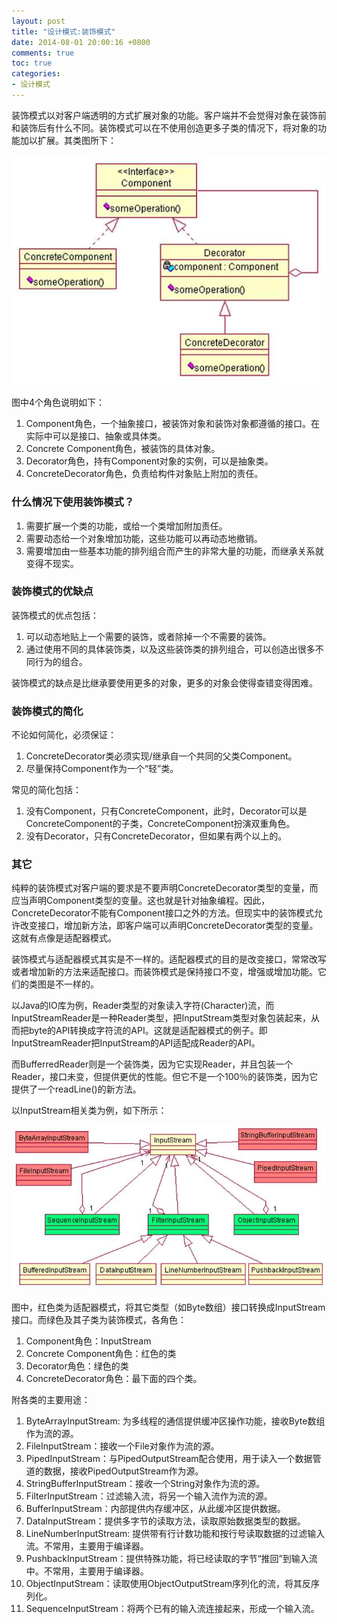 ```yaml
---
layout: post
title: "设计模式:装饰模式"
date: 2014-08-01 20:00:16 +0800
comments: true
toc: true
categories: 
- 设计模式
---
```


装饰模式以对客户端透明的方式扩展对象的功能。客户端并不会觉得对象在装饰前和装饰后有什么不同。装饰模式可以在不使用创造更多子类的情况下，将对象的功能加以扩展。其类图所下：

![image](/myresource/images/image_blog_2014-08-01_20.13.33.jpg)

<!--more-->

图中4个角色说明如下：

1. Component角色，一个抽象接口，被装饰对象和装饰对象都遵循的接口。在实际中可以是接口、抽象或具体类。
2. Concrete Component角色，被装饰的具体对象。
3. Decorator角色，持有Component对象的实例，可以是抽象类。
4. ConcreteDecorator角色，负责给构件对象贴上附加的责任。

### 什么情况下使用装饰模式？
1. 需要扩展一个类的功能，或给一个类增加附加责任。
2. 需要动态给一个对象增加功能，这些功能可以再动态地撤销。
3. 需要增加由一些基本功能的排列组合而产生的非常大量的功能，而继承关系就变得不现实。

### 装饰模式的优缺点
装饰模式的优点包括：

1. 可以动态地贴上一个需要的装饰，或者除掉一个不需要的装饰。
2. 通过使用不同的具体装饰类，以及这些装饰类的排列组合，可以创造出很多不同行为的组合。

装饰模式的缺点是比继承要使用更多的对象，更多的对象会使得查错变得困难。

### 装饰模式的简化
不论如何简化，必须保证：

1. ConcreteDecorator类必须实现/继承自一个共同的父类Component。
2. 尽量保持Component作为一个“轻”类。

常见的简化包括：

1. 没有Component，只有ConcreteComponent，此时，Decorator可以是ConcreteComponent的子类，ConcreteComponent扮演双重角色。
2. 没有Decorator，只有ConcreteDecorator，但如果有两个以上的。

### 其它
纯粹的装饰模式对客户端的要求是不要声明ConcreteDecorator类型的变量，而应当声明Component类型的变量。这也就是针对抽象编程。因此，ConcreteDecorator不能有Component接口之外的方法。但现实中的装饰模式允许改变接口，增加新方法，即客户端可以声明ConcreteDecorator类型的变量。这就有点像是适配器模式。

装饰模式与适配器模式其实是不一样的。适配器模式的目的是改变接口，常常改写或者增加新的方法来适配接口。而装饰模式是保持接口不变，增强或增加功能。它们的类图是不一样的。

以Java的IO库为例，Reader类型的对象读入字符(Character)流，而InputStreamReader是一种Reader类型，把InputStream类型对象包装起来，从而把byte的API转换成字符流的API。这就是适配器模式的例子。即InputStreamReader把InputStream的API适配成Reader的API。

而BufferredReader则是一个装饰类，因为它实现Reader，并且包装一个Reader，接口未变，但提供更优的性能。但它不是一个100％的装饰类，因为它提供了一个readLine()的新方法。

以InputStream相关类为例，如下所示：

![image](/myresource/images/image_blog_20140803_002859.jpg)

图中，红色类为适配器模式，将其它类型（如Byte数组）接口转换成InputStream接口。而绿色及其子类为装饰模式，各角色：

1. Component角色：InputStream
2. Concrete Component角色：红色的类
3. Decorator角色：绿色的类
4. ConcreteDecorator角色：最下面的四个类。

附各类的主要用途：

1. ByteArrayInputStream: 为多线程的通信提供缓冲区操作功能，接收Byte数组作为流的源。
2. FileInputStream：接收一个File对象作为流的源。
3. PipedInputStream：与PipedOutputStream配合使用，用于读入一个数据管道的数据，接收PipedOutputStream作为源。
4. StringBufferInputStream：接收一个String对象作为流的源。
5. FilterInputStream：过滤输入流，将另一个输入流作为流的源。
6. BufferInputStream：内部提供内存缓冲区，从此缓冲区提供数据。
7. DataInputStream：提供多字节的读取方法，读取原始数据类型的数据。
8. LineNumberInputStream: 提供带有行计数功能和按行号读取数据的过滤输入流。不常用，主要用于编译器。
9. PushbackInputStream：提供特殊功能，将已经读取的字节“推回”到输入流中。不常用，主要用于编译器。
10. ObjectInputStream：读取使用ObjectOutputStream序列化的流，将其反序列化。
11. SequenceInputStream：将两个已有的输入流连接起来，形成一个输入流。










